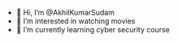 - 👋 Hi, I’m @AkhilKumarSudam
- 👀 I’m interested in watching movies
- 🌱 I’m currently learning cyber security course



<!---
AkhilKumarSudam/AkhilKumarSudam is a ✨ special ✨ repository because its `README.md` (this file) appears on your GitHub profile.
You can click the Preview link to take a look at your changes.
--->
